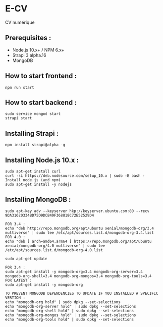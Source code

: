 # E-CV
CV numérique

## Prerequisites :

- Node.js 10.x+ / NPM 6.x+
- Strapi 3 alpha.16
- MongoDB


## How to start frontend :
```
npm run start
```

## How to start backend :
```
sudo service mongod start
strapi start
```

## Installing Strapi :
```
npm install strapi@alpha -g
```

## Installing Node.js 10.x :
``` 
sudo apt-get install curl
curl -sL https://deb.nodesource.com/setup_10.x | sudo -E bash -
Install node.js (and npm)
sudo apt-get install -y nodejs 
```

## Installing MongoDB :
```
sudo apt-key adv --keyserver hkp://keyserver.ubuntu.com:80 --recv 9DA31620334BD75D9DCB49F368818C72E52529D4

FOR 3.4 :
echo "deb http://repo.mongodb.org/apt/ubuntu xenial/mongodb-org/3.4 multiverse" | sudo tee /etc/apt/sources.list.d/mongodb-org-3.4.list
FOR 4.0 :
echo "deb [ arch=amd64,arm64 ] https://repo.mongodb.org/apt/ubuntu xenial/mongodb-org/4.0 multiverse" | sudo tee /etc/apt/sources.list.d/mongodb-org-4.0.list

sudo apt-get update

FOR 3.4 :
sudo apt-get install -y mongodb-org=3.4 mongodb-org-server=3.4 mongodb-org-shell=3.4 mongodb-org-mongos=3.4 mongodb-org-tools=3.4
FOR LATEST :
sudo apt-get install -y mongodb-org

TO PREVENT MONGODB DEPENDENCIES TO UPDATE IF YOU INSTALLED A SPECIFIC VERTION :
echo "mongodb-org hold" | sudo dpkg --set-selections
echo "mongodb-org-server hold" | sudo dpkg --set-selections
echo "mongodb-org-shell hold" | sudo dpkg --set-selections
echo "mongodb-org-mongos hold" | sudo dpkg --set-selections
echo "mongodb-org-tools hold" | sudo dpkg --set-selections
```
